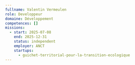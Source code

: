 ```yaml
---
fullname: Valentin Vermeulen
role: Developpeur
domaine: Développement
competences: []
missions:
  - start: 2025-07-08
    end: 2025-12-31
    status: independent
    employer: ANCT
    startups:
      - guichet-territorial-pour-la-transition-ecologique
---
```

